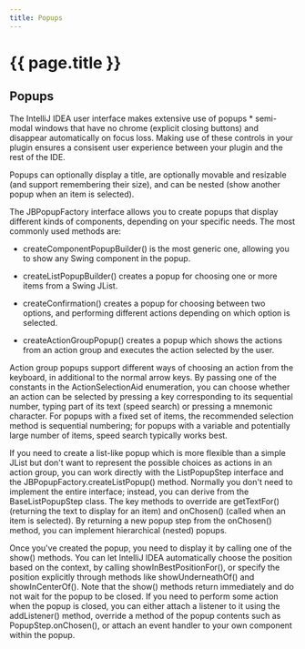 ```yaml
---
title: Popups
---
```


<!--
INITIAL_SOURCE https://confluence.jetbrains.com/display/IDEADEV/IntelliJ+IDEA+Popups
-->

# {{ page.title }}

## Popups

The IntelliJ IDEA user interface makes extensive use of popups *  semi-modal windows that have no chrome (explicit closing buttons) and disappear automatically on focus loss. Making use of these controls in your plugin ensures a consisent user experience between your plugin and the rest of the IDE.

Popups can optionally display a title, are optionally movable and resizable (and support remembering their size), and can be nested (show another popup when an item is selected).

The JBPopupFactory interface allows you to create popups that display different kinds of components, depending on your specific needs. The most commonly used methods are:

*  createComponentPopupBuilder() is the most generic one, allowing you to show any Swing component in the popup.

*  createListPopupBuilder() creates a popup for choosing one or more items from a Swing JList.

*  createConfirmation() creates a popup for choosing between two options, and performing different actions depending on which option is selected.

*  createActionGroupPopup() creates a popup which shows the actions from an action group and executes the action selected by the user.

Action group popups support different ways of choosing an action from the keyboard, in additional to the normal arrow keys.
By passing one of the constants in the ActionSelectionAid enumeration, you can choose whether an action can be selected by pressing a key corresponding to its sequential number, typing part of its text (speed search) or pressing a mnemonic character.
For popups with a fixed set of items, the recommended selection method is sequential numbering;
for popups with a variable and potentially large number of items, speed search typically works best.

If you need to create a list-like popup which is more flexible than a simple JList but don't want to represent the possible choices as actions in an action group, you can work directly with the ListPopupStep interface and the JBPopupFactory.createListPopup() method.
Normally you don't need to implement the entire interface; instead, you can derive from the BaseListPopupStep class. The key methods to override are getTextFor() (returning the text to display for an item) and onChosen() (called when an item is selected).
By returning a new popup step from the onChosen() method, you can implement hierarchical (nested) popups.

Once you've created the popup, you need to display it by calling one of the show() methods.
You can let IntelliJ IDEA automatically choose the position based on the context, by calling showInBestPositionFor(), or specify the position explicitly through methods like showUnderneathOf() and showInCenterOf().
Note that the show() methods return immediately and do not wait for the popup to be closed. If you need to perform some action when the popup is closed, you can either attach a listener to it using the addListener() method, override a method of the popup contents such as PopupStep.onChosen(), or attach an event handler to your own component within the popup.

